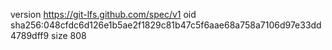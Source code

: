 version https://git-lfs.github.com/spec/v1
oid sha256:048cfdc6d126e1b5ae2f1829c81b47c5f6aae68a758a7106d97e33dd4789dff9
size 808
